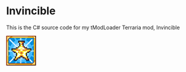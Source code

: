 # Invincible

This is the C# source code for my tModLoader Terraria mod, Invincible

![Invincible icon](icon.png)
